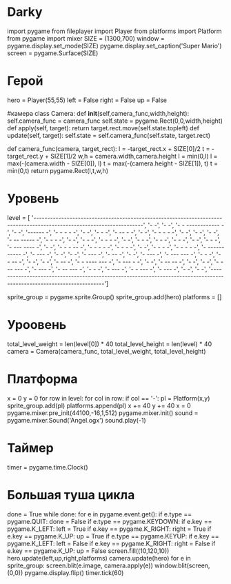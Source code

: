 # Darky
import pygame
from fileplayer import Player
from platforms import Platform
from pygame import mixer
SIZE = (1300,700)
window = pygame.display.set_mode(SIZE)
pygame.display.set_caption('Super Mario')
screen = pygame.Surface(SIZE)
# Герой
hero = Player(55,55)
left =  False
right = False
up = False

#камера
class Camera:
    def __init__(self,camera_func,width,height):
        self.camera_func =  camera_func
        self.state = pygame.Rect(0,0,width,height)
    def apply(self, target):
        return target.rect.move(self.state.topleft)
    def update(self, target):
        self.state = self.camera_func(self.state, target.rect)

def camera_func(camera, target_rect):
    l = -target_rect.x + SIZE[0]/2
    t = -target_rect.y + SIZE[1]/2
    w,h = camera.width,camera.height
    l = min(0,l)
    l = max(-(camera.width - SIZE[0]), l)
    t = max(-(camera.height - SIZE[1]), t)
    t = min(0,t)
    return pygame.Rect(l,t,w,h)

# Уровень
level = [
'---------------------------------------------------------------------------------------------------------------------',
'-                                                                                                                   -',
'-                                                                                                                   -',
'-       -                                                     ------------                                          -',
'-                                                                                                                   -',
'------                                                                                                              -',
'-          -      -                                                                              -                  -',
'-                                                                                                                   -',
'-                                                                  -                                                -',
'-          --                                         -                                                             -',
'-                                                                                                                   -',
'-                 -      -                                                    -                                     -',
'-                                                                                                                   -',
'-                                                                                                                   -',
'-                                                                                                                   -',
'-         --                                 -----                                                                  -',
'-                      -                                                                          -                 -',
'-                                                                                                                   -',
'-                                                                    -                                              -',
'-                                             -                                    -                                -',
'-                                                                                                                   -',
'-                   -                                                                                               -',
'-                                                                                                            -      -',
'-                                                               -                                                   -',
'-                                                                                                                   -',
'-           -                                                                                                       -',
'-                                  ---                                                            ----              -',
'-                                                                                                                   -',
'-                                         -    -                --                                                  -',
'-              -                          -    -                                                                    -',
'-                                         -    -                                                                    -',
'-                                                                                                                   -',
'-                                    -             -                                                                -',
'-        -                            -           -                                                                 -',
'-                                      -----------                                                                  -',
'-                                                                                            ---                    -',
'-                                                                                                                   -',
'-                                                                                                                   -',
'-                      ---                                                                                          -',
'-                                             --                                                                    -',
'-                                                                                                                   -',
'-                                                               ---                                                 -',
'-                                      ---                                                            ---           -',
'-                           -                                                                                       -',
'-           -                                  --                                                                   -',
'-                                                                                                                   -',
'-                                                                                                                   -',
'-                                                   --                                                              -',
'-               -                                                                  ----             ---             -',
'-                         ---                    -                                                                  -',
'-                                                                                                                   -',
'-                                           --                     --                                               -',
'-                                                                                                                   -',
'-                                                                                                                   -',
'-                                   ---                                                        ---                  -',
'-               ---                                                                                                 -',
'-                           --                           ---                                                        -',
'-     -                                                                                                             -',
'-                                                                           ---                                     -',
'-           -                  ---                                                                                  -',
'-                                                                                                         ---       -',
'-                                                                                                                   -',
'-                                                                                                                   -',
'---------------------------------------------------------------------------------------------------------------------']

sprite_group = pygame.sprite.Group()
sprite_group.add(hero)
platforms = []

# Уроовень
total_level_weight = len(level[0]) * 40
total_level_height = len(level) * 40
camera = Camera(camera_func, total_level_weight, total_level_height)

# Платформа
x = 0
y = 0
for row in level:
    for col in row:
        if col == '-':
            pl = Platform(x,y)
            sprite_group.add(pl)
            platforms.append(pl)
        x += 40
    y += 40
    x = 0
pygame.mixer.pre_init(44100,-16,1,512)
pygame.mixer.init()
sound = pygame.mixer.Sound('Angel.ogx')
sound.play(-1)
# Таймер
timer = pygame.time.Clock()

# Большая туша цикла
done  = True
while done:
    for e in pygame.event.get():
        if e.type == pygame.QUIT:
            done = False
        if e.type == pygame.KEYDOWN:
            if e.key == pygame.K_LEFT:
                left = True
            if e.key == pygame.K_RIGHT:
                right = True
            if e.key == pygame.K_UP:
                up = True
        if e.type == pygame.KEYUP:
            if e.key == pygame.K_LEFT:
                left = False
            if e.key == pygame.K_RIGHT:
                right = False
            if e.key == pygame.K_UP:
                up = False
    screen.fill((10,120,10))
    hero.update(left,up,right,platforms)
    camera.update(hero)
    for e in sprite_group:
        screen.blit(e.image, camera.apply(e))
    window.blit(screen,(0,0))
    pygame.display.flip()
    timer.tick(60)
